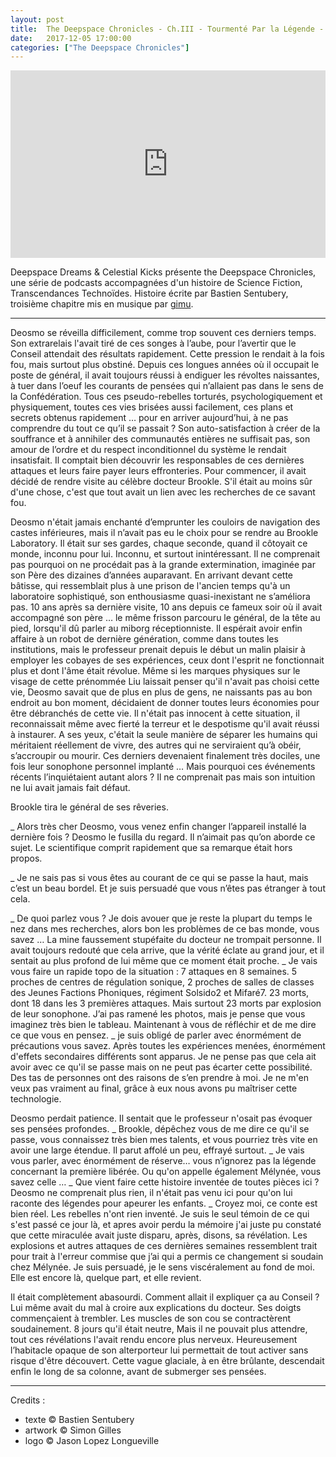 ```yaml
---
layout: post
title:  The Deepspace Chronicles - Ch.III - Tourmenté Par la Légende - Gimu
date:   2017-12-05 17:00:00
categories: ["The Deepspace Chronicles"]
---
```


<iframe width="100%" height="300" scrolling="no" frameborder="no" src="https://w.soundcloud.com/player/?url=https%3A//api.soundcloud.com/tracks/365323283&amp;color=%23ff5500&amp;auto_play=false&amp;hide_related=false&amp;show_comments=true&amp;show_user=true&amp;show_reposts=false&amp;show_teaser=true&amp;visual=true"></iframe>

Deepspace Dreams & Celestial Kicks présente the Deepspace Chronicles, une série de podcasts accompagnées d'un histoire de Science Fiction, Transcendances Technoïdes. Histoire écrite par Bastien Sentubery, troisième chapitre mis en musique par [gimu](https://soundcloud.com/gimu).

---

Deosmo se réveilla difficilement, comme trop souvent ces derniers temps. Son extrarelais l'avait tiré de ces songes à l’aube, pour l’avertir que le Conseil attendait des résultats rapidement. Cette pression le rendait à la fois fou, mais surtout plus obstiné. Depuis ces longues années où il occupait le poste de général, il avait toujours réussi à endiguer les révoltes naissantes, à tuer dans l’oeuf les courants de pensées qui n’allaient pas dans le sens de la Confédération. Tous ces pseudo-rebelles torturés, psychologiquement et physiquement, toutes ces vies brisées aussi facilement, ces plans et secrets obtenus rapidement … pour en arriver aujourd’hui, à ne pas comprendre du tout ce qu’il se passait ? Son auto-satisfaction à créer de la souffrance et à annihiler des communautés entières ne suffisait pas, son amour de l’ordre et du respect inconditionnel du système le rendait insatisfait. Il comptait bien découvrir les responsables de ces dernières attaques et leurs faire payer leurs effronteries.
Pour commencer, il avait décidé de rendre visite au célèbre docteur Brookle. S'il était au moins sûr d'une chose, c'est que tout avait un lien avec les recherches de ce savant fou. 

Deosmo n'était jamais enchanté d’emprunter les couloirs de navigation des castes inférieures, mais il n’avait pas eu le choix pour se rendre au Brookle Laboratory. Il était sur ses gardes, chaque seconde, quand il côtoyait ce monde, inconnu pour lui. Inconnu, et surtout inintéressant. Il ne comprenait pas pourquoi on ne procédait pas à la grande extermination, imaginée par son Père des dizaines d’années auparavant.
En arrivant devant cette bâtisse, qui ressemblait plus à une prison de l'ancien temps qu'à un laboratoire sophistiqué, son enthousiasme quasi-inexistant ne s’améliora pas. 
10 ans après sa dernière visite, 10 ans depuis ce fameux soir où il avait accompagné son père … le même frisson parcouru le général, de la tête au pied, lorsqu'il dû parler au miborg réceptionniste. Il espérait avoir enfin affaire à un robot de dernière génération, comme dans toutes les institutions, mais le professeur prenait depuis le début un malin plaisir à employer les cobayes de ses expériences, ceux dont l'esprit ne fonctionnait plus et dont l'âme était révolue. 
Même si les marques physiques sur le visage de cette prénommée Liu laissait penser qu'il n'avait pas choisi cette vie, Deosmo savait que de plus en plus de gens, ne naissants pas au bon endroit au bon moment, décidaient de donner toutes leurs économies pour être débranchés de cette vie. Il n'était pas innocent à cette situation, il reconnaissait même avec fierté la terreur et le despotisme qu'il avait réussi à instaurer. A ses yeux, c'était la seule manière de séparer les humains qui méritaient réellement de vivre, des autres qui ne serviraient qu’à obéir, s’accroupir ou mourir. Ces derniers devenaient finalement très dociles, une fois leur sonophone personnel implanté … 
Mais pourquoi ces événements récents l’inquiétaient autant alors ? Il ne comprenait pas mais son intuition ne lui avait jamais fait défaut.

Brookle tira le général de ses rêveries. 

_ Alors très cher Deosmo, vous venez enfin changer l’appareil installé la dernière fois ? 
Deosmo le fusilla du regard. Il n’aimait pas qu’on aborde ce sujet. Le scientifique comprit rapidement que sa remarque était hors propos.

_ Je ne sais pas si vous êtes au courant de ce qui se passe la haut, mais c’est un beau bordel. Et je suis persuadé que vous n’êtes pas étranger à tout cela. 

_ De quoi parlez vous ? Je dois avouer que je reste la plupart du temps le nez dans mes recherches, alors bon les problèmes de ce bas monde, vous savez …
La mine faussement stupéfaite du docteur ne trompait personne. Il avait toujours redouté que cela arrive, que la vérité éclate au grand jour, et il sentait au plus profond de lui même que ce moment était proche. 
_ Je vais vous faire un rapide topo de la situation : 7 attaques en 8 semaines. 5 proches de centres de régulation sonique, 2 proches de salles de classes des Jeunes Factions Phoniques, régiment Solsido2 et Mifaré7. 23 morts, dont 18 dans les 3 premières attaques. Mais surtout 23 morts par explosion de leur sonophone. J’ai pas ramené les photos, mais je pense que vous imaginez très bien le tableau. Maintenant à vous de réfléchir et de me dire ce que vous en pensez. 
_ je suis obligé de parler avec énormément de précautions vous savez. Après toutes les expériences menées, énormément d'effets secondaires différents sont apparus. Je ne pense pas que cela ait avoir avec ce qu'il se passe mais on ne peut pas écarter cette possibilité. Des tas de personnes ont des raisons de s’en prendre à moi. Je ne m'en veux pas vraiment au final, grâce à eux nous avons pu maîtriser cette technologie.

Deosmo perdait patience. Il sentait que le professeur n'osait pas évoquer ses pensées profondes. 
_ Brookle, dépêchez vous de me dire ce qu'il se passe, vous connaissez très bien mes talents, et vous pourriez très vite en avoir une large étendue. 
Il parut affolé un peu, effrayé surtout. 
_  Je vais vous parler, avec énormément de réserve… vous n’ignorez pas la légende concernant la première libérée. Ou qu'on appelle également Mélynée, vous savez celle …
_ Que vient faire cette histoire inventée de toutes pièces ici ? Deosmo ne comprenait plus rien, il n'était pas venu ici pour qu'on lui raconte des légendes pour apeurer les enfants.
_ Croyez moi, ce conte est bien réel. Les rebelles n'ont rien inventé. Je suis le seul témoin de ce qui s'est passé ce jour là, et apres avoir perdu la mémoire j'ai juste pu constaté que cette miraculée avait juste disparu, après, disons, sa révélation. Les explosions et autres attaques de ces dernières semaines ressemblent trait pour trait à l'erreur commise que j’ai qui a permis ce changement si soudain chez Mélynée. Je suis persuadé, je le sens viscéralement au fond de moi. Elle est encore là, quelque part, et elle revient.

Il était complètement abasourdi. Comment allait il expliquer ça au Conseil ? Lui même avait du mal à croire aux explications du docteur. Ses doigts commençaient à trembler. Les muscles de son cou se contractèrent soudainement. 8 jours qu'il était neutre, Mais il ne pouvait plus attendre, tout ces révélations l'avait rendu encore plus nerveux. Heureusement l’habitacle opaque de son alterporteur lui permettait de tout activer sans risque d'être découvert. Cette vague glaciale, à en être brûlante, descendait enfin le long de sa colonne, avant de submerger ses pensées.

---

Credits :

- texte © Bastien Sentubery
- artwork © Simon Gilles
- logo © Jason Lopez Longueville
